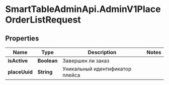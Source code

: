 # SmartTableAdminApi.AdminV1PlaceOrderListRequest

## Properties

Name | Type | Description | Notes
------------ | ------------- | ------------- | -------------
**isActive** | **Boolean** | Завершен ли заказ | 
**placeUuid** | **String** | Уникальный идентификатор плейса | 


